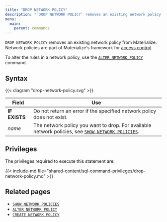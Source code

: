 ```yaml
---
title: "DROP NETWORK POLICY"
description: "`DROP NETWORK POLICY` removes an existing network policy from Materialize."
menu:
  main:
    parent: commands
---
```


`DROP NETWORK POLICY` removes an existing network policy from Materialize.
Network policies are part of Materialize's framework for [access control](/manage/access-control/).

To alter the rules in a network policy, use the [`ALTER NETWORK POLICY`](../alter-network-policy)
command.

## Syntax

{{< diagram "drop-network-policy.svg" >}}

Field         | Use
--------------|-----
**IF EXISTS** | Do not return an error if the specified network policy does not exist.
_name_        | The network policy you want to drop. For available network policies, see [`SHOW NETWORK POLICIES`](../show-network-policies).

## Privileges

The privileges required to execute this statement are:

{{< include-md
file="shared-content/sql-command-privileges/drop-network-policy.md" >}}

## Related pages

- [`SHOW NETWORK POLICIES`](../show-network-policies)
- [`ALTER NETWORK POLICY`](../alter-network-policy)
- [`CREATE NETWORK POLICY`](../create-network-policy)
